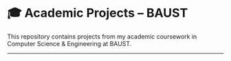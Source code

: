 # 🎓 Academic Projects – BAUST

This repository contains projects from my academic coursework in Computer Science & Engineering at BAUST.

---
